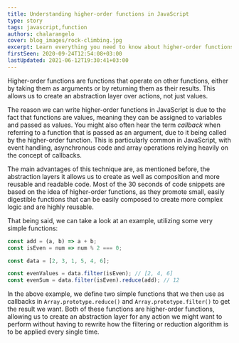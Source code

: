 ```yaml
---
title: Understanding higher-order functions in JavaScript
type: story
tags: javascript,function
authors: chalarangelo
cover: blog_images/rock-climbing.jpg
excerpt: Learn everything you need to know about higher-order functions with this short guide and level up your programming skills.
firstSeen: 2020-09-24T12:54:08+03:00
lastUpdated: 2021-06-12T19:30:41+03:00
---
```


Higher-order functions are functions that operate on other functions, either by taking them as arguments or by returning them as their results. This allows us to create an abstraction layer over actions, not just values.

The reason we can write higher-order functions in JavaScript is due to the fact that functions are values, meaning they can be assigned to variables and passed as values. You might also often hear the term _callback_ when referring to a function that is passed as an argument, due to it being called by the higher-order function. This is particularly common in JavaScript, with event handling, asynchronous code and array operations relying heavily on the concept of callbacks.

The main advantages of this technique are, as mentioned before, the abstraction layers it allows us to create as well as composition and more reusable and readable code. Most of the 30 seconds of code snippets are based on the idea of higher-order functions, as they promote small, easily digestible functions that can be easily composed to create more complex logic and are highly reusable.

That being said, we can take a look at an example, utilizing some very simple functions:

```js
const add = (a, b) => a + b;
const isEven = num => num % 2 === 0;

const data = [2, 3, 1, 5, 4, 6];

const evenValues = data.filter(isEven); // [2, 4, 6]
const evenSum = data.filter(isEven).reduce(add); // 12
```

In the above example, we define two simple functions that we then use as callbacks in `Array.prototype.reduce()` and `Array.prototype.filter()` to get the result we want. Both of these functions are higher-order functions, allowing us to create an abstraction layer for any action we might want to perform without having to rewrite how the filtering or reduction algorithm is to be applied every single time.

